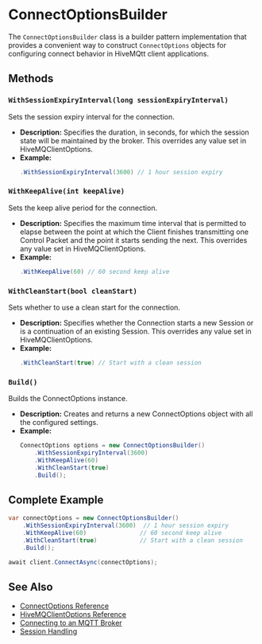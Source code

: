 # ConnectOptionsBuilder

The `ConnectOptionsBuilder` class is a builder pattern implementation that provides a convenient way to construct `ConnectOptions` objects for configuring connect behavior in HiveMQtt client applications.

## Methods

### `WithSessionExpiryInterval(long sessionExpiryInterval)`

Sets the session expiry interval for the connection.

- **Description:** Specifies the duration, in seconds, for which the session state will be maintained by the broker. This overrides any value set in HiveMQClientOptions.
- **Example:** 
  ```csharp
  .WithSessionExpiryInterval(3600) // 1 hour session expiry
  ```

### `WithKeepAlive(int keepAlive)`

Sets the keep alive period for the connection.

- **Description:** Specifies the maximum time interval that is permitted to elapse between the point at which the Client finishes transmitting one Control Packet and the point it starts sending the next. This overrides any value set in HiveMQClientOptions.
- **Example:** 
  ```csharp
  .WithKeepAlive(60) // 60 second keep alive
  ```

### `WithCleanStart(bool cleanStart)`

Sets whether to use a clean start for the connection.

- **Description:** Specifies whether the Connection starts a new Session or is a continuation of an existing Session. This overrides any value set in HiveMQClientOptions.
- **Example:** 
  ```csharp
  .WithCleanStart(true) // Start with a clean session
  ```

### `Build()`

Builds the ConnectOptions instance.

- **Description:** Creates and returns a new ConnectOptions object with all the configured settings.
- **Example:**
  ```csharp
  ConnectOptions options = new ConnectOptionsBuilder()
      .WithSessionExpiryInterval(3600)
      .WithKeepAlive(60)
      .WithCleanStart(true)
      .Build();
  ```

## Complete Example

```csharp
var connectOptions = new ConnectOptionsBuilder()
    .WithSessionExpiryInterval(3600)  // 1 hour session expiry
    .WithKeepAlive(60)               // 60 second keep alive
    .WithCleanStart(true)            // Start with a clean session
    .Build();

await client.ConnectAsync(connectOptions);
```

## See Also

* [ConnectOptions Reference](/docs/reference/connect_options)
* [HiveMQClientOptions Reference](/docs/reference/client_options)
* [Connecting to an MQTT Broker](/docs/connecting)
* [Session Handling](/docs/how-to/session-handling) 
